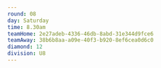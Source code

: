 ```yaml
---
round: 08
day: Saturday
time: 8.30am
teamHome: 2e27adeb-4336-46db-8abd-31e344d9fce6
teamAway: 38b6b8aa-a09e-40f3-b920-8ef6cea0d6c0
diamond: 12
division: U8
---
```


